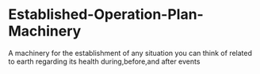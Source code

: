 # Established-Operation-Plan-Machinery
A machinery for the establishment of any situation you can think of related to earth regarding its health during,before,and after events
